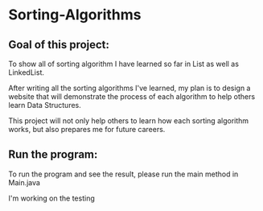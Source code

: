 # Sorting-Algorithms

## Goal of this project:
To show all of sorting algorithm I have learned so far in List as well as LinkedList.

After writing all the sorting algorithms I've learned, my plan is to design a website that will demonstrate the process of each algorithm to help others learn Data Structures.

This project will not only help others to learn how each sorting algorithm works, but also prepares me for future careers.

## Run the program:
To run the program and see the result, please run the main method in Main.java 

I'm working on the testing 